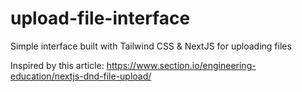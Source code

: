 # upload-file-interface
Simple interface built with Tailwind CSS &amp; NextJS for uploading files

Inspired by this article: https://www.section.io/engineering-education/nextjs-dnd-file-upload/
